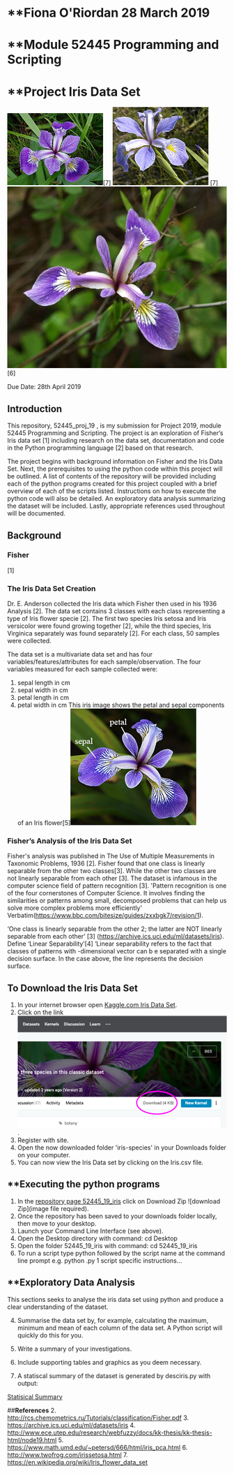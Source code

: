 # **Fiona O'Riordan 28 March 2019
# **Module 52445 Programming and Scripting
# **Project Iris Data Set

![versicolor image](https://github.com/fionaoriordan/52445_19_iris/blob/master/220px-Iris_versicolor_3.jpg)[7]
![virginica image](https://github.com/fionaoriordan/52445_19_iris/blob/master/220px-Iris_virginica.jpg) [7]
![setosa image](https://github.com/fionaoriordan/52445_19_iris/blob/master/setosaimage.jpg)[6]

Due Date: 28th April 2019

## **Introduction**
This repository, 52445_proj_19 , is my submission for Project 2019, module 52445 Programming and Scripting.  The project is an exploration of Fisher’s Iris data set [1] including research on the data set, documentation and code in the Python programming language [2] based on that research.  

The project begins with background information on Fisher and the Iris Data Set.  Next, the prerequisites to using the python code within this project will be outlined. A list of contents of the repository will be provided including each of the python programs created for this project coupled with a brief overview of each of the scripts listed.  Instructions on how to execute the python code will also be detailed.  An exploratory data analysis summarizing the dataset will be included.  Lastly, appropriate references used throughout will be documented.


## **Background**

### **Fisher**
[1]
### **The Iris Data Set Creation**
 Dr. E. Anderson collected the Iris data which Fisher then used in his 1936 Analysis [2].  The data set contains 3 classes with each class representing a type of Iris flower specie [2]. The first two species Iris setosa and Iris versicolor were found growing together [2], while the third species, Iris Virginica separately was found separately [2]. For each class, 50 samples were collected.

 The data set is a multivariate data set and has four variables/features/attributes for each sample/observation. The four variables measured for each sample collected were:
   1. sepal length in cm
   1. sepal width in cm
   1. petal length in cm
   1. petal width in cm
  This iris image shows the petal and sepal components of an Iris flower[5]![Iris image](https://github.com/fionaoriordan/52445_19_iris/blob/master/iris_with_labels.jpg) 
 
 

### **Fisher’s Analysis of the Iris Data Set**
 Fisher's analysis was published in The Use of Multiple Measurements in Taxonomic Problems, 1936 [2].  Fisher found that one class is linearly separable from the other two classes[3]. While the other two classes are not linearly separable from each other [3]. The dataset is infamous in the computer science field of pattern recognition [3]. 'Pattern recognition is one of the four cornerstones of Computer Science. It involves finding the similarities or patterns among small, decomposed problems that can help us solve more complex problems more efficiently' Verbatim(https://www.bbc.com/bitesize/guides/zxxbgk7/revision/1).


‘One class is linearly separable from the other 2; the latter are NOT linearly separable from each other’ [3] (https://archive.ics.uci.edu/ml/datasets/iris).  Define ‘Linear Separability’[4]
‘Linear separability refers to the fact that classes of patterns with -dimensional vector  can b e separated with a single decision surface. In the case above, the line  represents the decision surface.


## **To Download the Iris Data Set**
1. In your internet browser open [Kaggle.com Iris Data Set](https://www.kaggle.com/uciml/iris). 
1. Click on the link ![Download4KB](https://github.com/fionaoriordan/52445_19_iris/blob/master/kaggleirisdownload.png).
1. Register with site.
1. Open the now downloaded folder 'iris-species' in your Downloads folder on your computer.
1. You can now view the Iris Data set by clicking on the Iris.csv file.

## **Executing the python programs

1. In the [repository page 52445_19_iris](https://github.com/fionaoriordan/52445_19_iris/blob/master/iris_with_labels.jpg) click on Download Zip ![download Zip](image file required).
1. Once the repository has been saved to your downloads folder locally, then move to your desktop.
1. Launch your Command Line Interface (see above).
1. Open the Desktop directory with command: cd Desktop
1. Open the folder 52445_19_iris with command: cd 52445_19_iris
1. To run a script type python followed by the script name at the command line prompt e.g. python .py
1  script specific instructions…

## **Exploratory Data Analysis

This sections seeks to analyse the iris data set using python and produce a clear understanding of the dataset.

4. Summarise the data set by, for example, calculating the maximum, minimum and mean of each column of the data set. A Python script will quickly do this for you.
5. Write a summary of your investigations.
6. Include supporting tables and graphics as you deem necessary.

1. A statiscal summary of the dataset is generated by desciris.py with output:

[Statisical Summary](https://github.com/fionaoriordan/52445_19_iris/blob/master/descirisoutput.csv)






##**References**
2. http://rcs.chemometrics.ru/Tutorials/classification/Fisher.pdf
3. https://archive.ics.uci.edu/ml/datasets/iris
4. http://www.ece.utep.edu/research/webfuzzy/docs/kk-thesis/kk-thesis-html/node19.html
5. https://www.math.umd.edu/~petersd/666/html/iris_pca.html
6. http://www.twofrog.com/irissetosa.html
7. https://en.wikipedia.org/wiki/Iris_flower_data_set